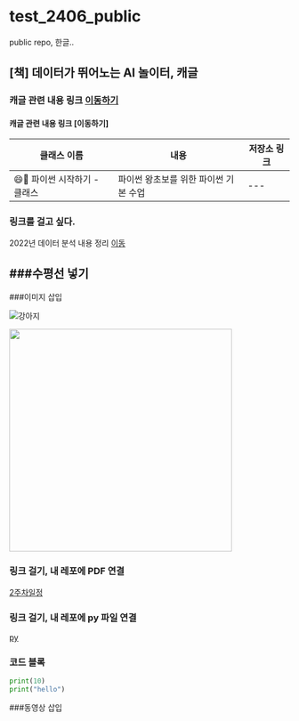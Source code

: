 # test_2406_public
public repo, 한글..

## [책] 데이터가 뛰어노는 AI 놀이터, 캐글

### 캐글 관련 내용 링크 [이동하기](https://github.com/LDJWJ/KaggleDataAnalysis)

#### 캐글 관련 내용 링크 [이동하기]


| 클래스 이름 | 내용 | 저장소 링크 |
| --- | --- | --- |
| 😄📘 파이썬 시작하기 - 클래스 | 파이썬 왕초보를 위한 파이썬 기본 수업 | ---|

### 링크를 걸고 싶다.

2022년 데이터 분석 내용 정리 [이동](https://github.com/LDJWJ/MyDataAnalysis_2022)

###수평선 넣기
---

###이미지 삽입

![강아지](https://media.istockphoto.com/id/1324218149/ko/%EC%82%AC%EC%A7%84/%EB%94%B0%EB%9C%BB%ED%95%9C-%EB%B9%84%EA%B0%80-%EB%82%B4%EB%A6%AC%EB%8A%94-%EC%97%AC%EB%A6%84-%EC%B4%88%EC%9B%90%EC%97%90%EC%84%9C-%EA%B1%B7%EA%B3%A0-%EC%9E%88%EB%8A%94-%EB%B9%A8%EA%B0%84-%EA%B3%A0%EC%96%91%EC%9D%B4%EC%99%80-%EC%BD%94%EA%B8%B0-%EA%B0%9C.jpg?s=612x612&w=is&k=20&c=N7hDAVqPthSvwfeqa7Y2maQr_Lbhaa3j7uzlJsSagsw=)

<img src = "https://media.istockphoto.com/id/1324218149/ko/%EC%82%AC%EC%A7%84/%EB%94%B0%EB%9C%BB%ED%95%9C-%EB%B9%84%EA%B0%80-%EB%82%B4%EB%A6%AC%EB%8A%94-%EC%97%AC%EB%A6%84-%EC%B4%88%EC%9B%90%EC%97%90%EC%84%9C-%EA%B1%B7%EA%B3%A0-%EC%9E%88%EB%8A%94-%EB%B9%A8%EA%B0%84-%EA%B3%A0%EC%96%91%EC%9D%B4%EC%99%80-%EC%BD%94%EA%B8%B0-%EA%B0%9C.jpg?s=612x612&w=is&k=20&c=N7hDAVqPthSvwfeqa7Y2maQr_Lbhaa3j7uzlJsSagsw=" width = "400" height = "400">



### 링크 걸기, 내 레포에 PDF 연결
[2주차일정](./240610_240614_2주차.pdf)


### 링크 걸기, 내 레포에 py 파일 연결
[py](./test01.py)


### 코드 블록
```python
print(10)
print("hello")
```

###동영상 삽입
